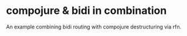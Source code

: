 # compojure & bidi in combination

An example combining bidi routing with compojure destructuring via rfn.
